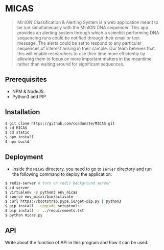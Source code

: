 # MICAS
> MinION Classification & Alerting System is a web application meant to be run simultaneously with the MinION DNA sequencer. This app provides an alerting system through which a scientist performing DNA sequencing runs could be notified through their email or text message. The alerts could be set to respond to any particular sequences of interest arising in their sample. Our team believes that this will enable researchers to use their time more efficiently by allowing them to focus on more important matters in the meantime, rather than waiting around for significant sequences.


## Prerequisites

- NPM & NodeJS.
- Python3 and PIP

## Installation

```sh
$ git clone https://github.com/coadunate/MICAS.git
$ cd MICAS
$ cd static
$ npm install
$ npm build
```
## Deployment

- Inside the `MICAS` directory, you need to go to `server` directory and run the
  following command to deploy the application:

```sh
$ redis-server # turn on redis background server
$ cd server
$ virtualenv -p python3 env_micas
$ source env_micas/bin/activate
$ curl https://bootstrap.pypa.io/get-pip.py | python3
$ pip install --upgrade setuptools
$ pip install -r ../requirements.txt
$ python micas.py
```

## API

Write about the function of API in this program and how it can be used.
